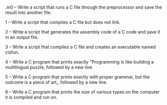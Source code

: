 .m0 – Write a script that runs a C file through the preprocessor and save the result into another file.

1 – Write a script that compiles a C file but does not link.

2 – Write a script that generates the assembly code of a C code and save it in an output file.

3 – Write a script that compiles a C file and creates an executable named cisfun.

4 – Write a C program that prints exactly "Programming is like building a multilingual puzzle, followed by a new line.

5 – Write a C program that prints exactly with proper grammar, but the outcome is a piece of art,, followed by a new line.

6 – Write a C program that prints the size of various types on the computer it is compiled and run on.





